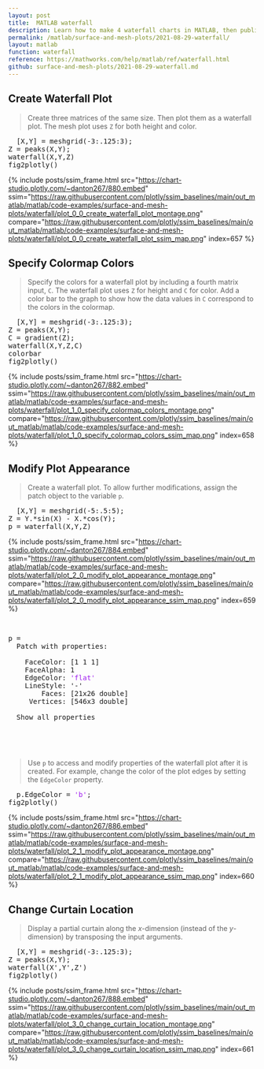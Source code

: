 ```yaml
---
layout: post
title:  MATLAB waterfall
description: Learn how to make 4 waterfall charts in MATLAB, then publish them to the Web with Plotly.
permalink: /matlab/surface-and-mesh-plots/2021-08-29-waterfall/
layout: matlab
function: waterfall
reference: https://mathworks.com/help/matlab/ref/waterfall.html
github: surface-and-mesh-plots/2021-08-29-waterfall.md
---
```


## Create Waterfall Plot

> Create three matrices of the same size. Then plot them as a waterfall plot. The mesh plot uses `Z` for both height and color.

<pre class="mcode">
  [X,Y] = meshgrid(-3:.125:3);
Z = peaks(X,Y);
waterfall(X,Y,Z)
fig2plotly()
</pre>

{% include posts/ssim_frame.html 
  src="https://chart-studio.plotly.com/~danton267/880.embed" 
  ssim="https://raw.githubusercontent.com/plotly/ssim_baselines/main/out_matlab/matlab/code-examples/surface-and-mesh-plots/waterfall/plot_0_0_create_waterfall_plot_montage.png" 
  compare="https://raw.githubusercontent.com/plotly/ssim_baselines/main/out_matlab/matlab/code-examples/surface-and-mesh-plots/waterfall/plot_0_0_create_waterfall_plot_ssim_map.png" 
  index=657
%}



<!--------------------- EXAMPLE BREAK ------------------------->

## Specify Colormap Colors

> Specify the colors for a waterfall plot by including a fourth matrix input, `C`. The waterfall plot uses `Z` for height and `C` for color. Add a color bar to the graph to show how the data values in `C` correspond to the colors in the colormap.

<pre class="mcode">
  [X,Y] = meshgrid(-3:.125:3);
Z = peaks(X,Y);
C = gradient(Z);
waterfall(X,Y,Z,C)
colorbar
fig2plotly()
</pre>

{% include posts/ssim_frame.html 
  src="https://chart-studio.plotly.com/~danton267/882.embed" 
  ssim="https://raw.githubusercontent.com/plotly/ssim_baselines/main/out_matlab/matlab/code-examples/surface-and-mesh-plots/waterfall/plot_1_0_specify_colormap_colors_montage.png" 
  compare="https://raw.githubusercontent.com/plotly/ssim_baselines/main/out_matlab/matlab/code-examples/surface-and-mesh-plots/waterfall/plot_1_0_specify_colormap_colors_ssim_map.png" 
  index=658
%}



<!--------------------- EXAMPLE BREAK ------------------------->

## Modify Plot Appearance

> Create a waterfall plot. To allow further modifications, assign the patch object to the variable `p`.

<pre>
  [X,Y] = meshgrid(-5:.5:5);
Z = Y.*sin(X) - X.*cos(Y);
p = waterfall(X,Y,Z)
</pre>

{% include posts/ssim_frame.html 
  src="https://chart-studio.plotly.com/~danton267/884.embed" 
  ssim="https://raw.githubusercontent.com/plotly/ssim_baselines/main/out_matlab/matlab/code-examples/surface-and-mesh-plots/waterfall/plot_2_0_modify_plot_appearance_montage.png" 
  compare="https://raw.githubusercontent.com/plotly/ssim_baselines/main/out_matlab/matlab/code-examples/surface-and-mesh-plots/waterfall/plot_2_0_modify_plot_appearance_ssim_map.png" 
  index=659
%}

<pre>
  <div class="codeoutput"><pre>p = 
  Patch with properties:

    FaceColor: [1 1 1]
    FaceAlpha: 1
    EdgeColor: <span style='color:#A020F0'>'flat'</span>
    LineStyle: '-'
        Faces: [21x26 double]
     Vertices: [546x3 double]

  Show all properties

</pre></div>
</pre>

> Use `p` to access and modify properties of the waterfall plot after it is created. For example, change the color of the plot edges by setting the `EdgeColor` property.

<pre class="mcode">
  p.EdgeColor = <span style='color:#A020F0'>'b'</span>;
fig2plotly()
</pre>

{% include posts/ssim_frame.html 
  src="https://chart-studio.plotly.com/~danton267/886.embed" 
  ssim="https://raw.githubusercontent.com/plotly/ssim_baselines/main/out_matlab/matlab/code-examples/surface-and-mesh-plots/waterfall/plot_2_1_modify_plot_appearance_montage.png" 
  compare="https://raw.githubusercontent.com/plotly/ssim_baselines/main/out_matlab/matlab/code-examples/surface-and-mesh-plots/waterfall/plot_2_1_modify_plot_appearance_ssim_map.png" 
  index=660
%}



<!--------------------- EXAMPLE BREAK ------------------------->

## Change Curtain Location

> Display a partial curtain along the *x*-dimension (instead of the *y*-dimension) by transposing the input arguments.

<pre class="mcode">
  [X,Y] = meshgrid(-3:.125:3);
Z = peaks(X,Y);
waterfall(X',Y',Z')
fig2plotly()
</pre>

{% include posts/ssim_frame.html 
  src="https://chart-studio.plotly.com/~danton267/888.embed" 
  ssim="https://raw.githubusercontent.com/plotly/ssim_baselines/main/out_matlab/matlab/code-examples/surface-and-mesh-plots/waterfall/plot_3_0_change_curtain_location_montage.png" 
  compare="https://raw.githubusercontent.com/plotly/ssim_baselines/main/out_matlab/matlab/code-examples/surface-and-mesh-plots/waterfall/plot_3_0_change_curtain_location_ssim_map.png" 
  index=661
%}



<!--------------------- EXAMPLE BREAK ------------------------->

